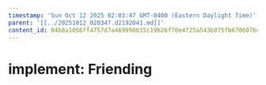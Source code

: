 ```yaml
---
timestamp: 'Sun Oct 12 2025 02:03:47 GMT-0400 (Eastern Daylight Time)'
parent: '[[../20251012_020347.d2192041.md]]'
content_id: 04b8a1056ff4757d7a469998615c19b26f70e4f25a543b075fb670607bc2751f
---
```


# implement: Friending
